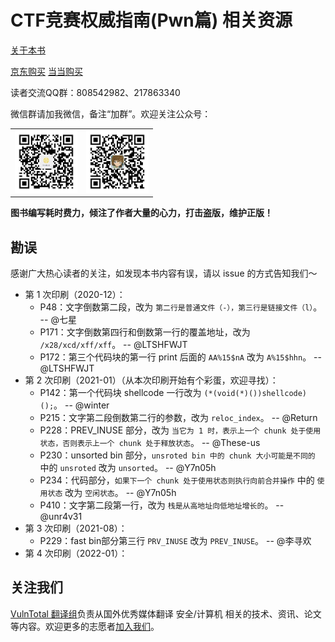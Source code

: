 # CTF竞赛权威指南(Pwn篇) 相关资源

[关于本书](https://github.com/firmianay/CTF-All-In-One)

[京东购买](https://item.jd.com/13041828.html) [当当购买](http://product.dangdang.com/29166115.html)

读者交流QQ群：808542982、217863340

微信群请加我微信，备注“加群”。欢迎关注公众号：

<table><tr>
<td><img src=./gzh.jpg width="100"></td>
<td><img src=./wechat.jpg width="100"></td>
</tr></table>

**图书编写耗时费力，倾注了作者大量的心力，打击盗版，维护正版！**

## 勘误

感谢广大热心读者的关注，如发现本书内容有误，请以 issue 的方式告知我们～

- 第 1 次印刷（2020-12）：
  - P48：文字倒数第二段，改为 `第二行是普通文件（-），第三行是链接文件（l）`。 -- @七星
  - P171：文字倒数第四行和倒数第一行的覆盖地址，改为 `/x28/xcd/xff/xff`。 -- @LTSHFWJT
  - P172：第三个代码块的第一行 print 后面的 `AA%15$nA` 改为 `A%15$hhn`。 -- @LTSHFWJT
- 第 2 次印刷（2021-01）（从本次印刷开始有个彩蛋，欢迎寻找）：
  - P142：第一个代码块 shellcode 一行改为 `(*(void(*)())shellcode)();`。 -- @winter
  - P215：文字第二段倒数第二行的参数，改为 `reloc_index`。 -- @Return
  - P228：PREV_INUSE 部分，改为 `当它为 1 时，表示上一个 chunk 处于使用状态，否则表示上一个 chunk 处于释放状态`。 -- @These-us
  - P230：unsorted bin 部分，`unsroted bin 中的 chunk 大小可能是不同的` 中的 `unsroted` 改为 `unsorted`。 -- @Y7n05h
  - P234：代码部分，`如果下一个 chunk 处于使用状态则执行向前合并操作` 中的 `使用状态` 改为 `空闲状态`。 -- @Y7n05h
  - P410：文字第二段第一行，改为 `栈是从高地址向低地址增长的`。 -- @unr4v31
- 第 3 次印刷（2021-08）：
  - P229：fast bin部分第三行 `PRV_INUSE` 改为 `PREV_INUSE`。 -- @李寻欢
- 第 4 次印刷（2022-01）：

## 关注我们

[VulnTotal 翻译组](https://github.com/VulnTotal-Team)负责从国外优秀媒体翻译 安全/计算机 相关的技术、资讯、论文等内容。欢迎更多的志愿者[加入我们](https://github.com/VulnTotal-Team/TranslateProject)。
